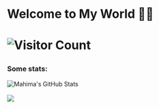 <h1>Welcome to My World 👨‍💻<h1>

![Visitor Count](https://komarev.com/ghpvc/?username=hack-e-d&color=red&style=plastic)

### Some stats:
<p>
<img src="https://github-readme-stats.vercel.app/api?username=hack-e-d&show_icons=true&hide=stars&include_all_commits=true&theme=highcontrast" alt="Mahima's GitHub Stats" />
<br>
<br>
<img src="https://github-readme-stats.vercel.app/api/top-langs/?username=hack-e-d&layout=compact&theme=highcontrast" />
</p>
